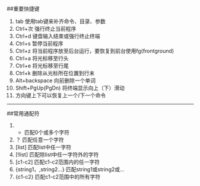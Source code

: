 ##重要快捷键
1. tab 使用tab键来补齐命令、目录、参数
2. Ctrl+次 强行终止当前程序
3. Ctrl+d 键盘输入结束或强行终止终端
4. Ctrl+s 暂停当前程序
5. Ctrl+z 将当前程序放至后台运行，要恢复到前台使用fg(frontground)
6. Ctrl+a 将光标移至行头
7. Ctrl+e 将光标移至行尾
8. Ctrl+k 删除从光标所在位置到行末
9. Alt+backspace 向前删除一个单词
10. Shift+PgUp(PgDn) 将终端显示向上（下）滑动
11. 方向键上下可以恢复上一个/下一个命令

***

##常用通配符
1. * 匹配0个或多个字符
2. ？ 匹配任意一个字符
3. [list] 匹配list中任一字符
4. [!list] 匹配除list中任一字符外的字符
5. [c1-c2] 匹配c1-c2范围内的任一字符
6. {string1，,string2...} 匹配string1或string2或...
7. {c1-c2} 匹配c1-c2范围中的所有字符